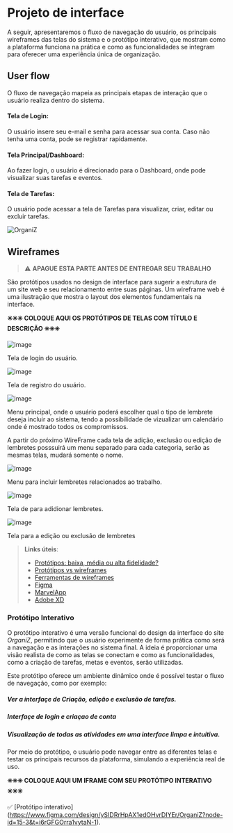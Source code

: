 
# Projeto de interface

A seguir, apresentaremos o fluxo de navegação do usuário, os principais wireframes das telas do sistema e o protótipo interativo, que mostram como a plataforma funciona na prática e como as funcionalidades se integram para oferecer uma experiência única de organização.

 ## User flow

O fluxo de navegação mapeia as principais etapas de interação que o usuário realiza dentro do sistema.

#### Tela de Login:

O usuário insere seu e-mail e senha para acessar sua conta. Caso não tenha uma conta, pode se registrar rapidamente.

#### Tela Principal/Dashboard:

Ao fazer login, o usuário é direcionado para o Dashboard, onde pode visualizar suas tarefas e eventos.

#### Tela de Tarefas:

O usuário pode acessar a tela de Tarefas para visualizar, criar, editar ou excluir tarefas.



![OrganiZ](https://github.com/user-attachments/assets/1230d5b6-5175-4db9-86d2-80011f72f6cf)


## Wireframes

> ⚠️ **APAGUE ESTA PARTE ANTES DE ENTREGAR SEU TRABALHO**

São protótipos usados no design de interface para sugerir a estrutura de um site web e seu relacionamento entre suas páginas. Um wireframe web é uma ilustração que mostra o layout dos elementos fundamentais na interface.

**✳️✳️✳️ COLOQUE AQUI OS PROTÓTIPOS DE TELAS COM TÍTULO E DESCRIÇÃO ✳️✳️✳️**

![image](https://github.com/user-attachments/assets/0df6a4a0-4907-44e4-a395-47e88707d388)

Tela de login do usuário.


![image](https://github.com/user-attachments/assets/58af4169-ee5c-4eee-b8ea-69b6d4df3b13)

Tela de registro do usuário.


![image](https://github.com/user-attachments/assets/b45d7f5c-387d-44a2-8767-d4a76b0011c8)

Menu principal, onde o usuário poderá escolher qual o tipo de lembrete deseja incluir ao sistema, tendo a possibilidade de vizualizar um calendário onde é mostrado todos os compromissos.


A partir do próximo WireFrame cada tela de adição, exclusão ou edição de lembretes posssuirá um menu separado para cada categoria, serão as mesmas telas, mudará somente o nome.


![image](https://github.com/user-attachments/assets/13811b6d-ea2a-4cb5-a1d9-6c08fe25218e)

Menu para incluir lembretes relacionados ao trabalho.


![image](https://github.com/user-attachments/assets/7d07fcdf-f729-4473-9695-f3f15ab98d3f)

Tela de para adidionar lembretes.


![image](https://github.com/user-attachments/assets/1d6044ca-cf9c-4483-9888-503a798be9e1)

Tela para a edição ou exclusão de lembretes


 
> **Links úteis**:
> - [Protótipos: baixa, média ou alta fidelidade?](https://medium.com/ladies-that-ux-br/prot%C3%B3tipos-baixa-m%C3%A9dia-ou-alta-fidelidade-71d897559135)
> - [Protótipos vs wireframes](https://www.nngroup.com/videos/prototypes-vs-wireframes-ux-projects/)
> - [Ferramentas de wireframes](https://rockcontent.com/blog/wireframes/)
> - [Figma](https://www.figma.com/)
> - [MarvelApp](https://marvelapp.com/developers/documentation/tutorials/)
> - [Adobe XD](https://www.adobe.com/br/products/xd.html#scroll)


### Protótipo Interativo

O protótipo interativo é uma versão funcional do design da interface do site *OrganiZ*, permitindo que o usuário experimente de forma prática como será a navegação e as interações no sistema final. A ideia é proporcionar uma visão realista de como as telas se conectam e como as funcionalidades, como a criação de tarefas, metas e eventos, serão utilizadas.

Este protótipo oferece um ambiente dinâmico onde é possível testar o fluxo de navegação, como por exemplo:

##### Ver a interfaçe de Criação, edição e exclusão de tarefas.

##### Interfaçe de login e criaçao de conta

##### Visualização de  todas as atividades em uma interface limpa e intuitiva.

Por meio do protótipo, o usuário pode navegar entre as diferentes telas e testar os principais recursos da plataforma, simulando a experiência real de uso.

**✳️✳️✳️ COLOQUE AQUI UM IFRAME COM SEU PROTÓTIPO INTERATIVO ✳️✳️✳️**

✅ [Protótipo interativo] (https://www.figma.com/design/ySIDRrHpAX1edOHvrDIYEr/OrganiZ?node-id=15-3&t=i6rGFGOrra1vytaN-1).
